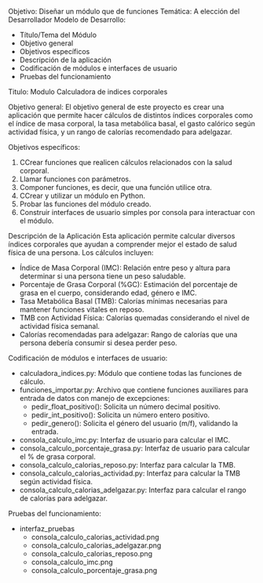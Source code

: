 Objetivo: Diseñar un módulo que de funciones
Temática: A elección del Desarrollador
Modelo de Desarrollo:
- Título/Tema del Módulo
- Objetivo general
- Objetivos específicos
- Descripción de la aplicación
- Codificación de módulos e interfaces de usuario
- Pruebas del funcionamiento

Titulo: Modulo Calculadora de indices corporales

Objetivo general:
El objetivo general de este proyecto es crear una aplicación que permite hacer cálculos
de distintos índices corporales como el índice de masa corporal, la tasa metabólica basal, el gasto calórico según actividad física, y un rango de calorías recomendado para adelgazar.

Objetivos específicos:
1. CCrear funciones que realicen cálculos relacionados con la salud corporal.
2. Llamar funciones con parámetros.
3. Componer funciones, es decir, que una función utilice otra.
4. CCrear y utilizar un módulo en Python.
5. Probar las funciones del módulo creado.
6. Construir interfaces de usuario simples por consola para interactuar con el módulo.

Descripción de la Aplicación
Esta aplicación permite calcular diversos índices corporales que ayudan a comprender mejor el estado de salud física de una persona. 
Los cálculos incluyen:
- Índice de Masa Corporal (IMC): Relación entre peso y altura para determinar si una persona tiene un peso saludable.
- Porcentaje de Grasa Corporal (%GC): Estimación del porcentaje de grasa en el cuerpo, considerando edad, género e IMC.
- Tasa Metabólica Basal (TMB): Calorías mínimas necesarias para mantener funciones vitales en reposo.
- TMB con Actividad Física: Calorías quemadas considerando el nivel de actividad física semanal.
- Calorías recomendadas para adelgazar: Rango de calorías que una persona debería consumir si desea perder peso.

Codificación de módulos e interfaces de usuario:
- calculadora_indices.py: Módulo que contiene todas las funciones de cálculo.
- funciones_importar.py: Archivo que contiene funciones auxiliares para entrada de datos con manejo de excepciones:
    - pedir_float_positivo(): Solicita un número decimal positivo.
    - pedir_int_positivo(): Solicita un número entero positivo.
    - pedir_genero(): Solicita el género del usuario (m/f), validando la entrada.
- consola_calculo_imc.py: Interfaz de usuario para calcular el IMC.
- consola_calculo_porcentaje_grasa.py: Interfaz de usuario para calcular el % de grasa corporal.
- consola_calculo_calorias_reposo.py: Interfaz para calcular la TMB.
- consola_calculo_calorias_actividad.py: Interfaz para calcular la TMB según actividad física.
- consola_calculo_calorias_adelgazar.py: Interfaz para calcular el rango de calorías para adelgazar.

Pruebas del funcionamiento:
- interfaz_pruebas
    - consola_calculo_calorias_actividad.png
    - consola_calculo_calorias_adelgazar.png
    - consola_calculo_calorias_reposo.png
    - consola_calculo_imc.png
    - consola_calculo_porcentaje_grasa.png